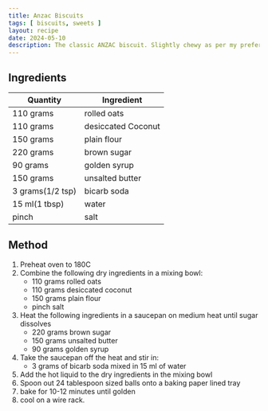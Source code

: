 ```yaml
---
title: Anzac Biscuits
tags: [ biscuits, sweets ]
layout: recipe
date: 2024-05-10
description: The classic ANZAC biscuit. Slightly chewy as per my preference.
---
```

## Ingredients

|Quantity|Ingredient
|-|-
|110 grams|rolled oats
|110 grams|desiccated Coconut
|150 grams|plain flour
|220 grams|brown sugar
|90 grams|golden syrup
|150 grams|unsalted butter
|3 grams(1/2 tsp)|bicarb soda
|15 ml(1 tbsp)|water
|pinch|salt

## Method

1. Preheat oven to 180C
2. Combine the following dry ingredients in a mixing bowl:
    - 110 grams rolled oats
    - 110 grams desiccated coconut
    - 150 grams plain flour
    - pinch salt
3. Heat the following ingredients in a saucepan on medium heat until sugar dissolves
    - 220 grams brown sugar
    - 150 grams unsalted butter
    - 90 grams golden syrup
4. Take the saucepan off the heat and stir in:
    - 3 grams of bicarb soda mixed in 15 ml of water
5. Add the hot liquid to the dry ingredients in the mixing bowl
6. Spoon out 24 tablespoon sized balls onto a baking paper lined tray
7. bake for 10-12 minutes until golden
9. cool on a wire rack.
